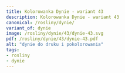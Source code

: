 ```yaml
---
title: Kolorowanka Dynie - wariant 43
description: Kolorowanka Dynie - wariant 43
canonical: /rosliny/dynie/
variant_of: dynie
image: /rosliny/dynie/43/dynie-43.svg
pdf: /rosliny/dynie/43/dynie-43.pdf
alt: "dynie do druku i pokolorowania"
tags:
- rosliny
- dynie
---
```

